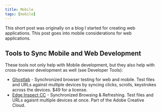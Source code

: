 ```yaml
---
title: Mobile
tags: [mobile]
---
```


This short post was originally on a blog I started for creating web applications. This post goes into mobile considerations for web applications.

## Tools to Sync Mobile and Web Development

These tools not only help with Mobile development, but they also help with cross-browser development as well (see Developer Tools):

* [Ghostlab](http://vanamco.com/ghostlab/) - Synchronized browser testing for web and mobile.  Test files and URLs against multiple devices by syncing clicks, scrolls, keystrokes across the devices. $49 for a license.
* [Edge Inspect CC](https://creative.adobe.com/products/inspect) - Synchronized Browsing & Refreshing. Test files and URLs agaisnt multiple devices at once.  Part of the Adobe Creative Cloud.

